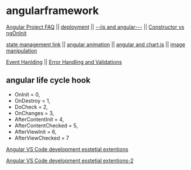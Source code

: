 # angularframework

  [Angular Project FAQ](faq.md) ||   [deployment](faq.md) ||  [--iis and angular---](iis.md) ||  [Constructor vs ngOnInit](https://www.youtube.com/watch?v=aZLMLPGt9NM&ab_channel=codebits)
   
  [state management link](statemanagement.md) ||   [angular animation](animation.md) || [angular and chart.js](chartjs.md)  || [image manipulation](image.md)
  
  [Event Hanlding](https://github.com/atiq-shumon/angularframework/blob/master/eventhandling.md) || [Error Handling and Validations](https://github.com/atiq-shumon/angularframework/blob/master/errorhandling.md)
  
  ## angular life cycle hook
  - OnInit = 0,
  - OnDestroy = 1,
  - DoCheck = 2,
  - OnChanges = 3,
  - AfterContentInit = 4,
  - AfterContentChecked = 5,
  - AfterViewInit = 6,
  - AfterViewChecked = 7
  
 
  
  [Angular VS Code development esstetial extentions](https://medium.com/@rajaramtt/angular-useful-extensions-c99a0461a3c6)
  
   [Angular VS Code development esstetial extentions-2](https://ionicframework.com/blog/10-awesome-vs-code-extensions/)
  

